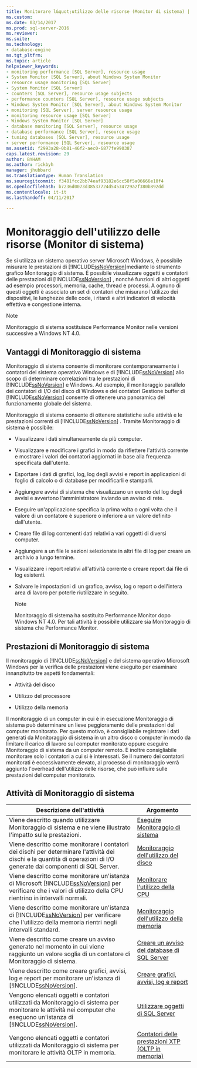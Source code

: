 ```yaml
---
title: Monitorare l&quot;utilizzo delle risorse (Monitor di sistema) | Microsoft Docs
ms.custom: 
ms.date: 03/14/2017
ms.prod: sql-server-2016
ms.reviewer: 
ms.suite: 
ms.technology:
- database-engine
ms.tgt_pltfrm: 
ms.topic: article
helpviewer_keywords:
- monitoring performance [SQL Server], resource usage
- System Monitor [SQL Server], about Windows System Monitor
- resource usage monitoring [SQL Server]
- System Monitor [SQL Server]
- counters [SQL Server], resource usage subjects
- performance counters [SQL Server], resource usage subjects
- Windows System Monitor [SQL Server], about Windows System Monitor
- monitoring [SQL Server], server resource usage
- monitoring resource usage [SQL Server]
- Windows System Monitor [SQL Server]
- database monitoring [SQL Server], resource usage
- database performance [SQL Server], resource usage
- tuning databases [SQL Server], resource usage
- server performance [SQL Server], resource usage
ms.assetid: f2993a28-0b81-46f2-aec0-6877fe990387
caps.latest.revision: 29
author: BYHAM
ms.author: rickbyh
manager: jhubbard
ms.translationtype: Human Translation
ms.sourcegitcommit: f3481fcc2bb74eaf93182e6cc58f5a06666e10f4
ms.openlocfilehash: b7236d0073d38537724d54534729a2f380b892dd
ms.contentlocale: it-it
ms.lasthandoff: 04/11/2017

---
```

# <a name="monitor-resource-usage-system-monitor"></a>Monitoraggio dell'utilizzo delle risorse (Monitor di sistema)
  Se si utilizza un sistema operativo server Microsoft Windows, è possibile misurare le prestazioni di [!INCLUDE[ssNoVersion](../../includes/ssnoversion-md.md)]mediante lo strumento grafico Monitoraggio di sistema. È possibile visualizzare oggetti e contatori delle prestazioni di [!INCLUDE[ssNoVersion](../../includes/ssnoversion-md.md)] , nonché funzioni di altri oggetti ad esempio processori, memoria, cache, thread e processi. A ognuno di questi oggetti è associato un set di contatori che misurano l'utilizzo dei dispositivi, le lunghezze delle code, i ritardi e altri indicatori di velocità effettiva e congestione interna.  
  
> [!NOTE]  
>  Monitoraggio di sistema sostituisce Performance Monitor nelle versioni successive a Windows NT 4.0.  
  
## <a name="benefits-of-system-monitor"></a>Vantaggi di Monitoraggio di sistema  
 Monitoraggio di sistema consente di monitorare contemporaneamente i contatori del sistema operativo Windows e di [!INCLUDE[ssNoVersion](../../includes/ssnoversion-md.md)] allo scopo di determinare correlazioni tra le prestazioni di [!INCLUDE[ssNoVersion](../../includes/ssnoversion-md.md)] e Windows. Ad esempio, il monitoraggio parallelo dei contatori di I/O del disco di Windows e dei contatori Gestione buffer di [!INCLUDE[ssNoVersion](../../includes/ssnoversion-md.md)] consente di ottenere una panoramica del funzionamento globale del sistema.  
  
 Monitoraggio di sistema consente di ottenere statistiche sulle attività e le prestazioni correnti di [!INCLUDE[ssNoVersion](../../includes/ssnoversion-md.md)] . Tramite Monitoraggio di sistema è possibile:  
  
-   Visualizzare i dati simultaneamente da più computer.  
  
-   Visualizzare e modificare i grafici in modo da riflettere l'attività corrente e mostrare i valori dei contatori aggiornati in base alla frequenza specificata dall'utente.  
  
-   Esportare i dati di grafici, log, log degli avvisi e report in applicazioni di foglio di calcolo o di database per modificarli e stamparli.  
  
-   Aggiungere avvisi di sistema che visualizzano un evento del log degli avvisi e avvertono l'amministratore inviando un avviso di rete.  
  
-   Eseguire un'applicazione specifica la prima volta o ogni volta che il valore di un contatore è superiore o inferiore a un valore definito dall'utente.  
  
-   Creare file di log contenenti dati relativi a vari oggetti di diversi computer.  
  
-   Aggiungere a un file le sezioni selezionate in altri file di log per creare un archivio a lungo termine.  
  
-   Visualizzare i report relativi all'attività corrente o creare report dai file di log esistenti.  
  
-   Salvare le impostazioni di un grafico, avviso, log o report o dell'intera area di lavoro per poterle riutilizzare in seguito.  
  
    > [!NOTE]  
    >  Monitoraggio di sistema ha sostituito Performance Monitor dopo Windows NT 4.0. Per tali attività è possibile utilizzare sia Monitoraggio di sistema che Performance Monitor.  
  
## <a name="system-monitor-performance"></a>Prestazioni di Monitoraggio di sistema  
 Il monitoraggio di [!INCLUDE[ssNoVersion](../../includes/ssnoversion-md.md)] e del sistema operativo Microsoft Windows per la verifica delle prestazioni viene eseguito per esaminare innanzitutto tre aspetti fondamentali:  
  
-   Attività del disco  
  
-   Utilizzo del processore  
  
-   Utilizzo della memoria  
  
 Il monitoraggio di un computer in cui è in esecuzione Monitoraggio di sistema può determinare un lieve peggioramento delle prestazioni del computer monitorato. Per questo motivo, è consigliabile registrare i dati generati da Monitoraggio di sistema in un altro disco o computer in modo da limitare il carico di lavoro sul computer monitorato oppure eseguire Monitoraggio di sistema da un computer remoto. È inoltre consigliabile monitorare solo i contatori a cui si è interessati. Se il numero dei contatori monitorati è eccessivamente elevato, al processo di monitoraggio verrà aggiunto l'overhead dell'utilizzo delle risorse, che può influire sulle prestazioni del computer monitorato.  
  
## <a name="system-monitor-tasks"></a>Attività di Monitoraggio di sistema  
  
|Descrizione dell'attività|Argomento|  
|----------------------|-----------|  
|Viene descritto quando utilizzare Monitoraggio di sistema e ne viene illustrato l'impatto sulle prestazioni.|[Eseguire Monitoraggio di sistema](../../relational-databases/performance-monitor/run-system-monitor.md)|  
|Viene descritto come monitorare i contatori dei dischi per determinare l'attività dei dischi e la quantità di operazioni di I/O generate dai componenti di SQL Server.|[Monitoraggio dell'utilizzo del disco](../../relational-databases/performance-monitor/monitor-disk-usage.md)|  
|Viene descritto come monitorare un'istanza di Microsoft [!INCLUDE[ssNoVersion](../../includes/ssnoversion-md.md)] per verificare che i valori di utilizzo della CPU rientrino in intervalli normali.|[Monitorare l'utilizzo della CPU](../../relational-databases/performance-monitor/monitor-cpu-usage.md)|  
|Viene descritto come monitorare un'istanza di [!INCLUDE[ssNoVersion](../../includes/ssnoversion-md.md)] per verificare che l'utilizzo della memoria rientri negli intervalli standard.|[Monitoraggio dell'utilizzo della memoria](../../relational-databases/performance-monitor/monitor-memory-usage.md)|  
|Viene descritto come creare un avviso generato nel momento in cui viene raggiunto un valore soglia di un contatore di Monitoraggio di sistema.|[Creare un avviso del database di SQL Server](../../relational-databases/performance-monitor/create-a-sql-server-database-alert.md)|  
|Viene descritto come creare grafici, avvisi, log e report per monitorare un'istanza di [!INCLUDE[ssNoVersion](../../includes/ssnoversion-md.md)].|[Creare grafici, avvisi, log e report](../../relational-databases/performance-monitor/create-charts-alerts-logs-and-reports.md)|  
|Vengono elencati oggetti e contatori utilizzati da Monitoraggio di sistema per monitorare le attività nei computer che eseguono un'istanza di [!INCLUDE[ssNoVersion](../../includes/ssnoversion-md.md)].|[Utilizzare oggetti di SQL Server](../../relational-databases/performance-monitor/use-sql-server-objects.md)|  
|Vengono elencati oggetti e contatori utilizzati da Monitoraggio di sistema per monitorare le attività OLTP in memoria.|[Contatori delle prestazioni XTP &#40;OLTP in memoria&#41;](../../relational-databases/performance-monitor/sql-server-xtp-in-memory-oltp-performance-counters.md)|  
  
  
